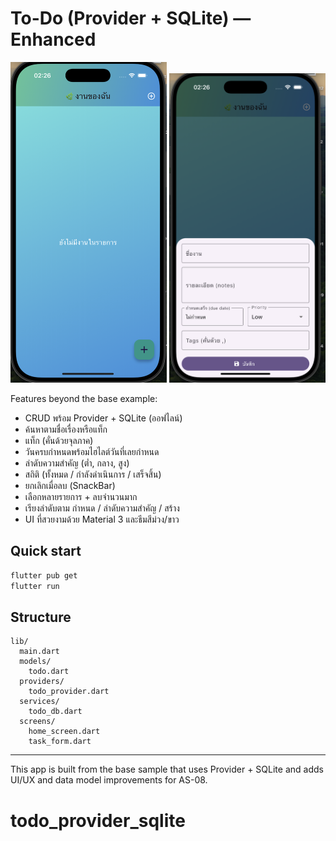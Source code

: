 # To-Do (Provider + SQLite) — Enhanced

<p align="center">
  <img src="app2.png" width="250"/>
  <img src="app3.png" width="250"/>
</p>

Features beyond the base example:
-  CRUD พร้อม Provider + SQLite (ออฟไลน์)
-  ค้นหาตามชื่อเรื่องหรือแท็ก
-  แท็ก (คั่นด้วยจุลภาค)
-  วันครบกำหนดพร้อมไฮไลต์วันที่เลยกำหนด
-  ลำดับความสำคัญ (ต่ำ, กลาง, สูง)
-  สถิติ (ทั้งหมด / กำลังดำเนินการ / เสร็จสิ้น)
-  ยกเลิกเมื่อลบ (SnackBar)
-  เลือกหลายรายการ + ลบจำนวนมาก
-  เรียงลำดับตาม กำหนด / ลำดับความสำคัญ / สร้าง
-  UI ที่สวยงามด้วย Material 3 และธีมสีม่วง/ขาว

## Quick start
```bash
flutter pub get
flutter run
```

## Structure
```
lib/
  main.dart
  models/
    todo.dart
  providers/
    todo_provider.dart
  services/
    todo_db.dart
  screens/
    home_screen.dart
    task_form.dart
```

---

This app is built from the base sample that uses Provider + SQLite and adds UI/UX and data model improvements for AS-08.
# todo_provider_sqlite
